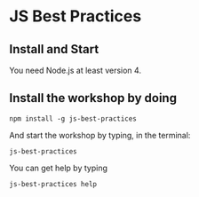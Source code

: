 
# JS Best Practices

## Install and Start

You need Node.js at least version 4.

## Install the workshop by doing

`npm install -g js-best-practices`

And start the workshop by typing, in the terminal:

`js-best-practices`

You can get help by typing

`js-best-practices help`

